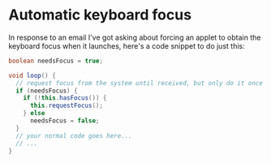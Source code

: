 # Automatic keyboard focus

In response to an email I've got asking about forcing an applet to obtain the
keyboard focus when it launches, here's a code snippet to do just this:

```java
boolean needsFocus = true;

void loop() {
  // request focus from the system until received, but only do it once
  if (needsFocus) {
    if (!this.hasFocus()) {
      this.requestFocus();
    } else
      needsFocus = false;
  }
  // your normal code goes here...
  // ...
}
```

